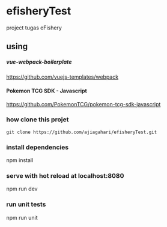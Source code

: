 # efisheryTest
project tugas eFishery

## using
##### vue-webpack-boilerplate
https://github.com/vuejs-templates/webpack
#### Pokemon TCG SDK - Javascript
https://github.com/PokemonTCG/pokemon-tcg-sdk-javascript

### how clone this projet
`git clone https://github.com/ajiagahari/efisheryTest.git`

### install dependencies
npm install

### serve with hot reload at localhost:8080
npm run dev

### run unit tests
npm run unit
